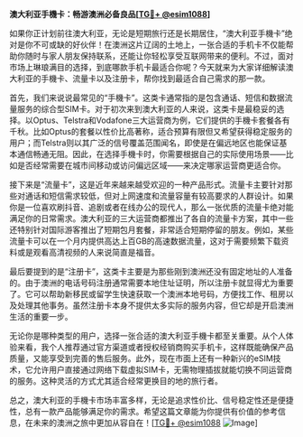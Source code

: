 **澳大利亚手機卡：畅游澳洲必备良品[[TG💪+ @esim1088](https://t.me/s/esim1088)]**

如果你正计划前往澳大利亚，无论是短期旅行还是长期居住，“澳大利亚手機卡”绝对是你不可或缺的好伙伴！在澳洲这片辽阔的土地上，一张合适的手机卡不仅能帮助你随时与家人朋友保持联系，还能让你轻松享受互联网带来的便利。不过，面对市场上琳琅满目的选择，到底哪款手机卡最适合你呢？今天就来为大家详细解读澳大利亚的手機卡、流量卡以及注册卡，帮你找到最适合自己需求的那一款。

首先，我们来说说最常见的“手機卡”。这类卡通常指的是包含通话、短信和数据流量服务的综合型SIM卡。对于初次来到澳大利亚的人来说，这类卡是最稳妥的选择。以Optus、Telstra和Vodafone三大运营商为例，它们提供的手機卡套餐各有千秋。比如Optus的套餐以性价比高著称，适合预算有限但又希望获得稳定服务的用户；而Telstra则以其广泛的信号覆盖范围闻名，即使是在偏远地区也能保证基本通信畅通无阻。因此，在选择手機卡时，你需要根据自己的实际使用场景——比如是否经常需要在城市间移动或访问偏远区域——来决定哪家运营商更适合你。

接下来是“流量卡”，这是近年来越来越受欢迎的一种产品形式。流量卡主要针对那些对通话和短信需求较低，但对上网速度和流量容量有较高要求的人群设计。如果你是一位喜欢刷抖音、追剧或者在线办公的现代人，那么一张优质的流量卡绝对能满足你的日常需求。澳大利亚的三大运营商都推出了各自的流量卡方案，其中一些还特别针对国际游客推出了短期包月套餐，非常适合短期停留的朋友。例如，某些流量卡可以在一个月内提供高达上百GB的高速数据流量，这对于需要频繁下载资料或是观看高清视频的人来说简直是福音。

最后要提到的是“注册卡”，这类卡主要是为那些刚到澳洲还没有固定地址的人准备的。由于澳洲的电话号码注册通常需要本地住址证明，所以注册卡就显得尤为重要了。它可以帮助新移民或留学生快速获取一个澳洲本地号码，方便找工作、租房以及处理其他事务。虽然注册卡本身不提供太多实际的服务内容，但它却是开启澳洲生活的重要一步。

无论你是哪种类型的用户，选择一张合适的澳大利亚手機卡都至关重要。从个人体验来看，我个人推荐通过官方渠道或者授权经销商购买手机卡，这样既能确保产品质量，又能享受到完善的售后服务。此外，现在市面上还有一种新兴的eSIM技术，它允许用户直接通过网络下载虚拟SIM卡，无需物理插拔就能切换不同运营商的服务。这种灵活的方式尤其适合经常更换目的地的旅行者。

总之，澳大利亚的手機卡市场丰富多样，无论是追求性价比、信号稳定性还是便捷性，总有一款产品能够满足你的需求。希望这篇文章能为你提供有价值的参考信息，在未来的澳洲之旅中更加从容自在！[[TG💪+ @esim1088](https://t.me/s/esim1088) ![Image](https://i.postimg.cc/4NQfJmqS/Snipaste-2025-05-13-00-14-12.png)]